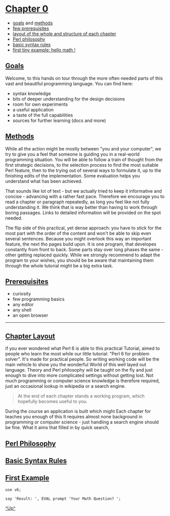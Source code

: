 

[Chapter 0](../menu.md)
========================


   * [goals](#goals) and [methods](#methods)
   * [few prerequisites](#prerequisites)
   * [layout of the whole and structure of each chapter](#chapter-layout)
   * [Perl philosophy](#perl-philosophy)
   * [basic syntax rules](#basic-syntax-rules)
   * [first tiny example: hello math !](#first-example)



[Goals](#chapter-0)
--------------

Welcome,
to this hands on tour through the more often needed parts of this vast and beautiful
programming language. You can find here:

   - syntax knowledge
   - bits of deeper understanding for the design decisions
   - room for own experiments
   - a useful application
   - a taste of the full capabilities
   - sources for further learning (docs and more)



[Methods](#chapter-0)
-----------

While all the action might be mostly between "you and your computer", we try to give
you a feel that someone is guiding you in a real-world programming situation.
You will be able to follow a train of thought from the first strategic decisions,
to the selection process to find the most suitable Perl feature,
then to the trying out of several ways to formulate it, up to the finishing edits
of the implementation. Some evaluation helps you understand what has been achieved.

That sounds like lot of text - but we actually tried to keep it informative and concise -
advancing with a rather fast pace. Therefore we encourage you to read a chapter or
paragraph repeatedly, as long you feel like not fully understanding it. We think
that is way better than having to work through boring passages. Links to detailed
information will be provided on the spot needed.

The flip side of this practical, yet dense approach: you have to stick for the most
part with the order of the content and won't be able to skip even several sentences.
Because you might overlook this way an important feature, the next tho pages build upon.
It is one program, that developes constantly from front to back. Some parts stay
over long phases the same - other getting replaced quickly. While we strongly recommend
to adapt the program to your wishes, you should be be aware that maintaining them
through the whole tutorial might be a big extra task.



[Prerequisites](#chapter-0)
--------------------------

   - curiosity
   - few programming basics
   - any editor
   - any shell
   - an open browser

----


[Chapter Layout](#chapter-0)
--------------------------

if you ever wondered what Perl 6 is able
 to this practical Tutorial, aimed to people who learn the most while
our little tutorial: "Perl 6 for problem solver".
It's made for practical people. So writing working code will be the main vehicle
to show you the wonderful World of this well layed out language.
Theory and Perl philosophy will be taught on the fly and just enough to dive
into more complicated settings without getting lost. Not much programming or
computer science knowledge is therefore required, just an occasional 
lookup in wikipedia or a search engine.

> At the end of each chapter stands a working program,
> which hopefully becomes useful to you. 


During the course an application
is built which might 
Each chapter
for teaches you enough of this 
It requires almost none background in programming or computer science -
just handling a search engine should be fine.
What it aims that filled in by quick search,


[Perl Philosophy](#chapter-0)
--------------------------

[Basic Syntax Rules](#chapter-0)
--------------------------



[First Example](#chapter-0)
--------------------------


`use v6;`
 
`say 'Result: ', EVAL prompt 'Your Math Question? ';`



[^Up^](#chapter-0)